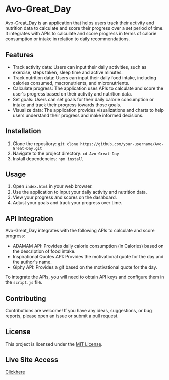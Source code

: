 # Avo-Great_Day

Avo-Great_Day is an application that helps users track their activity and nutrition data to calculate and score their progress over a set period of time. It integrates with APIs to calculate and score progress in terms of calorie consumption or intake in relation to daily recommendations.

## Features

- Track activity data: Users can input their daily activities, such as exercise, steps taken, sleep time and active minutes.
- Track nutrition data: Users can input their daily food intake, including calories consumed, macronutrients, and micronutrients.
- Calculate progress: The application uses APIs to calculate and score the user's progress based on their activity and nutrition data.
- Set goals: Users can set goals for their daily calorie consumption or intake and track their progress towards those goals.
- Visualize data: The application provides visualizations and charts to help users understand their progress and make informed decisions.

## Installation

1. Clone the repository: `git clone https://github.com/your-username/Avo-Great-Day.git`
2. Navigate to the project directory: `cd Avo-Great-Day`
3. Install dependencies: `npm install`

## Usage

1. Open `index.html` in your web browser.
2. Use the application to input your daily activity and nutrition data.
3. View your progress and scores on the dashboard.
4. Adjust your goals and track your progress over time.

## API Integration

Avo-Great_Day integrates with the following APIs to calculate and score progress:

- ADAMAM API: Provides daily calorie consumption (in Calories) based on the description of food intake.
- Inspirational Quotes API: Provides the motivational quote for the day and the author's name.
- Giphy API: Provides a gif based on the motivational quote for the day.

To integrate the APIs, you will need to obtain API keys and configure them in the `script.js` file.

## Contributing

Contributions are welcome! If you have any ideas, suggestions, or bug reports, please open an issue or submit a pull request.

## License

This project is licensed under the [MIT License](LICENSE).

## Live Site Access

[Clickhere](https://kelllzzz.github.io/Avo-Great-Day/)